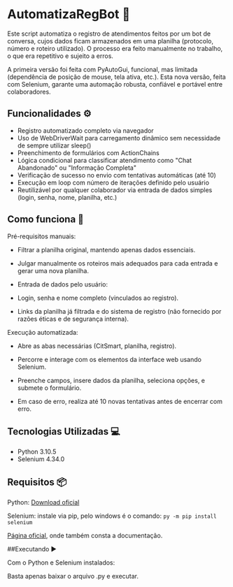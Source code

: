 # AutomatizaRegBot 🤖
Este script automatiza o registro de atendimentos feitos por um bot de conversa, cujos dados ficam armazenados em uma planilha (protocolo, número e roteiro utilizado). O processo era feito manualmente no trabalho, o que era repetitivo e sujeito a erros.

A primeira versão foi feita com PyAutoGui, funcional, mas limitada (dependência de posição de mouse, tela ativa, etc.). Esta nova versão, feita com Selenium, garante uma automação robusta, confiável e portável entre colaboradores.

## Funcionalidades ⚙️ 

- Registro automatizado completo via navegador
- Uso de WebDriverWait para carregamento dinâmico sem necessidade de sempre utilizar sleep()
- Preenchimento de formulários com ActionChains
- Lógica condicional para classificar atendimento como "Chat Abandonado" ou "Informação Completa"
- Verificação de sucesso no envio com tentativas automáticas (até 10)
- Execução em loop com número de iterações definido pelo usuário
- Reutilizável por qualquer colaborador via entrada de dados simples (login, senha, nome, planilha, etc.)

## Como funciona 📝

Pré-requisitos manuais:

- Filtrar a planilha original, mantendo apenas dados essenciais.

- Julgar manualmente os roteiros mais adequados para cada entrada e gerar uma nova planilha.

- Entrada de dados pelo usuário:

- Login, senha e nome completo (vinculados ao registro).

- Links da planilha já filtrada e do sistema de registro (não fornecido por razões éticas e de segurança interna).

Execução automatizada:

- Abre as abas necessárias (CitSmart, planilha, registro).

- Percorre e interage com os elementos da interface web usando Selenium.

- Preenche campos, insere dados da planilha, seleciona opções, e submete o formulário.

- Em caso de erro, realiza até 10 novas tentativas antes de encerrar com erro.

## Tecnologias Utilizadas 💻
- Python 3.10.5
- Selenium 4.34.0

## Requisitos 📦

Python: [Download oficial](https://www.python.org/downloads/)

Selenium: instale via pip, pelo windows é o comando: `py -m pip install selenium`

[Página oficial](https://selenium-python.readthedocs.io/installation.html), onde também consta a documentação.

##Executando ▶️

Com o Python e Selenium instalados:

Basta apenas baixar o arquivo .py e executar.

